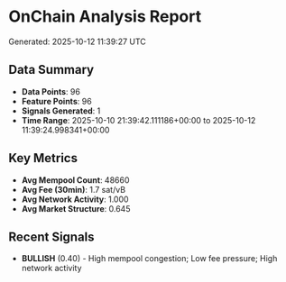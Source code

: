 # OnChain Analysis Report
Generated: 2025-10-12 11:39:27 UTC

## Data Summary
- **Data Points**: 96
- **Feature Points**: 96
- **Signals Generated**: 1
- **Time Range**: 2025-10-10 21:39:42.111186+00:00 to 2025-10-12 11:39:24.998341+00:00

## Key Metrics
- **Avg Mempool Count**: 48660
- **Avg Fee (30min)**: 1.7 sat/vB
- **Avg Network Activity**: 1.000
- **Avg Market Structure**: 0.645

## Recent Signals
- **BULLISH** (0.40) - High mempool congestion; Low fee pressure; High network activity
